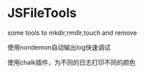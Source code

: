 # JSFileTools
some tools to mkdir,rmdir,touch and remove 

使用nondemon自动输出log快速调试

使用chalk插件，为不同的日志打印不同的颜色
